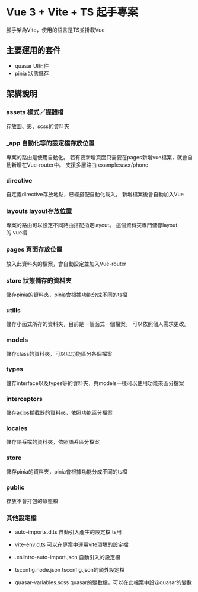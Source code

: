# Vue 3 + Vite + TS 起手專案
腳手架為Vite，使用的語言是TS並掛載Vue

## 主要運用的套件

- quasar UI組件
- pinia 狀態儲存

## 架構說明

### assets 樣式／媒體檔
存放圖、影、scss的資料夾

### _app 自動化等的設定檔存放位置
專案的路由是使用自動化。
若有要新增頁面只需要在pages新增vue檔案，就會自動新增在Vue-router中。
支援多層路由 example:user/phone

### directive
自定義directive存放地點，已經搭配自動化載入。
新增檔案後會自動加入Vue

### layouts layout存放位置
專案的路由可以設定不同路由搭配指定layout。
這個資料夾專門儲存layout的.vue檔

### pages 頁面存放位置
放入此資料夾的檔案，會自動設定並加入Vue-router

### store 狀態儲存的資料夾
儲存pinia的資料夾，pinia會根據功能分成不同的ts檔

### utills
儲存小函式所存的資料夾，目前是一個函式一個檔案。
可以依照個人需求更改。

### models
儲存class的資料夾，可以以功能區分各個檔案

### types
儲存interface以及types等的資料夾，與models一樣可以使用功能來區分檔案

### interceptors
儲存axios攔截器的資料夾，依照功能區分檔案

### locales
儲存語系檔的資料夾，依照語系區分檔案

### store
儲存pinia的資料夾，pinia會根據功能分成不同的ts檔

### public
存放不會打包的靜態檔


### 其他設定檔

- auto-imports.d.ts 自動引入產生的設定檔 ts用

- vite-env.d.ts 可以在專案中運用vite環境的設定檔

- .eslintrc-auto-import.json 自動引入的設定檔

- tsconfig.node.json tsconfig.json的額外設定檔

- quasar-variables.scss quasar的變數檔，可以在此檔案中設定quasar的變數
